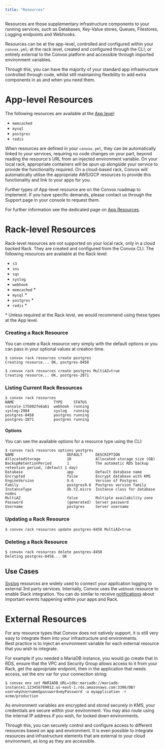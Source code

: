 ```yaml
---
title: "Resources"
---
```


Resources are those supplementary infrastructure components to your running services, such as Databases, Key-Value stores, Queues, Filestores, Logging endpoints and Webhooks.

Resources can be at the app-level, controlled and configured within your `convox.yml`; at the rack level, created and configured through the CLI; or entirely external to the Convox platform and accessible through imported environment variables.

Through this, you can have the majority of your standard app infrastructure controlled through code, whilst still maintaining flexibility to add extra components in as and when you need them.

# App-level Resources

The following resources are available at the [App level](/application/resources):

* `memcached`
* `mysql`
* `postgres`
* `redis`

When resources are defined in your `convox.yml`, they can be automatically linked to your services, requiring no code changes on your part, beyond reading the resource's URL from an injected environment variable.  On your local rack, appropriate containers will be spun up alongside your service to provide the functionality required.  On a cloud-based rack, Convox will automatically utilise the appropriate AWS/GCP resources to provide this functionality and link to your apps for you.

Further types of App-level resource are on the Convox roadmap to implement.  If you have specific demands, please contact us through the Support page in your console to request them.

For further information see the dedicated page on [App Resources](/application/resources).


# Rack-level Resources

Rack-level resources are not supported on your local rack, only in a cloud backed Rack.  They are created and configured from the Convox CLI. The following resources are available at the Rack level:

* `s3`
* `sns`
* `sqs`
* `syslog`
* `webhook`
* `memcached` *
* `mysql` *
* `postgres` *
* `redis` *

<div class="block-callout block-show-callout type-info" markdown="1">
 * Unless required at the Rack level, we would recommend using these types at the App level.
</div>


### Creating a Rack Resource

You can create a Rack resource very simply with the default options or you can pass in your optional values at creation time.

```
$ convox rack resources create postgres
Creating resource... OK, postgres-8458

$ convox rack resources create postgres MultiAZ=true
Creating resource... OK, postgres-2871
```

### Listing Current Rack Resources

```
$ convox rack resources
NAME                  TYPE     STATUS
console-175092fe6ab1  webhook  running
syslog-2984           syslog   running
postgres-8458         postgres running
postgres-2871         postgres running
```

#### Options

You can see the available options for a resource type using the CLI:

```
$ convox rack resources options postgres
NAME                        DEFAULT      DESCRIPTION
AllocatedStorage            10           Allocated storage size (GB)
BackupRetentionPeriod       1            The automatic RDS backup retention period, (default 1 day)
Database                    app          Default database name
Encrypted                   false        Encrypt database with KMS
EngineVersion               9.6          Version of Postgres
Family                      postgres9.6  Postgres version family
InstanceType                db.t2.micro  Instance class for database nodes
MultiAZ                     false        Multiple availability zone
Password                    (generated)  Server password
Username                    postgres     Server username
```

### Updating a Rack Resource

```
$ convox rack resources update postgres-8458 MultiAZ=true
```

### Deleting a Rack Resource

```
$ convox rack resources delete postgres-8458
Deleting postgres-8458... OK
```

## Use Cases

[Syslog](/deployment/syslogs) resources are widely used to connect your application logging to external 3rd party services.
Internally, Convox uses the `webhook` resource to enable Slack integration.  You can do similar to receive [notifications](/console/notifications) about important events happening within your apps and Rack.  




# External Resources

For any resource types that Convox does not natively support, it is still very easy to integrate them into your infrastructure and environments.  
Best practice is to inject an environment variable for each external resource that you wish to integrate.  

For example if you needed a MariaDB instance, you would go create that in RDS, ensure that the VPC and Security Group allows access to it from your Rack, get the appropriate endpoint, then in the application that needs access, set the env var for your connection string:

```
$ convox env set MARIADB_URL=jdbc:mariadb://mariadb-instance1.123456789012.us-east-1.rds.amazonaws.com:3306/DB?user=myUsername&password=myPassword -a myapplication -r acme/production
```

<div class="block-callout block-show-callout type-info" markdown="1">
As environment variables are encrypted and stored securely in KMS, your credentials are secure within your environment.  You may also route using the internal IP address if you wish, for locked down environments.
</div>

Through this, you can securely control and configure access to different resources based on app and environment.  It is even possible to integrate resources and infrastructure elements that are external to your cloud environment, as long as they are accessible.